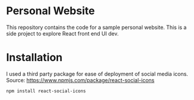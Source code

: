 # Personal Website
This repository contains the code for a sample personal website. This is a side project to explore React front end UI dev.

# Installation
I used a third party package for ease of deployment of social media icons. Source: https://www.npmjs.com/package/react-social-icons

```bash
npm install react-social-icons
```
